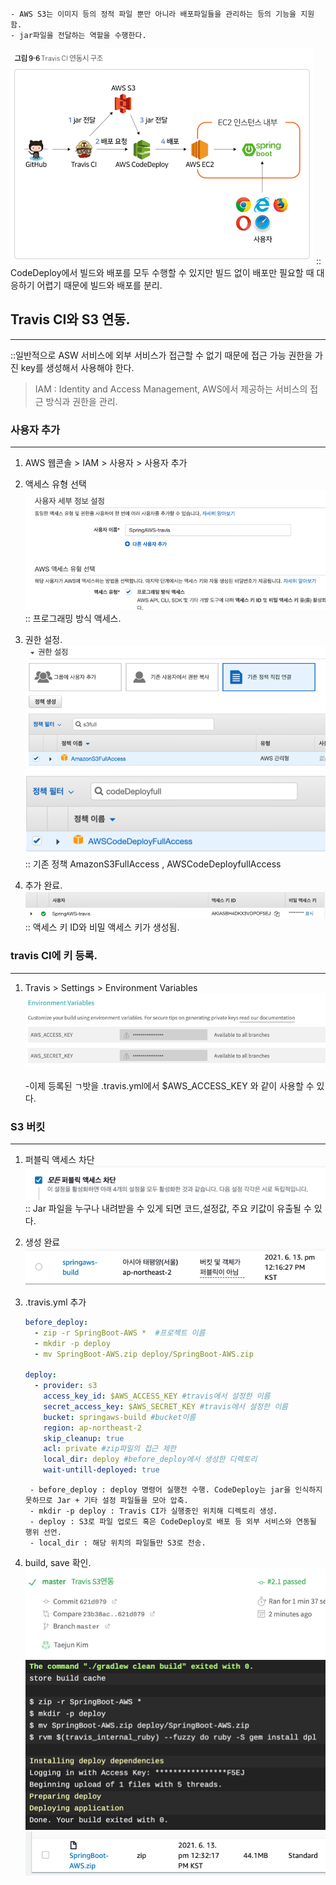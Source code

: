     - AWS S3는 이미지 등의 정적 파일 뿐만 아니라 배포파일들을 관리하는 등의 기능을 지원 함.
    - jar파일을 전달하는 역할을 수행한다.
![img_4.png](img_4.png)
:: CodeDeploy에서 빌드와 배포를 모두 수행할 수 있지만 빌드 없이 배포만 필요할 때 대응하기 어렵기 때문에 빌드와 배포를 분리.

## Travis CI와 S3 연동.
******
::일반적으로 ASW 서비스에 외부 서비스가 접근할 수 없기 때문에 접근 가능 권한을 가진 key를 생성해서 사용해야 한다.

> IAM : Identity and Access Management, AWS에서 제공하는 서비스의 접근 방식과 권한을 관리.
### 사용자 추가
*****
1. AWS 웹콘솔 > IAM > 사용자 > 사용자 추가
   

2. 액세스 유형 선택
![img_5.png](img_5.png)     
   :: 프로그래밍 방식 액세스.


3. 권한 설정.
   ![img_6.png](img_6.png)
![img_7.png](img_7.png)     
   :: 기존 정책 AmazonS3FullAccess , AWSCodeDeployfullAccess 
   

4. 추가 완료.   
![img_8.png](img_8.png)
:: 액세스 키 ID와 비밀 액세스 키가 생성됨.
   

### travis CI에 키 등록.
*******
1. Travis > Settings > Environment Variables
![img_9.png](img_9.png)
   
    -이제 등록된 ㄱ밧을 .travis.yml에서 $AWS_ACCESS_KEY 와 같이 사용할 수 있다.
   

### S3 버킷
********
1. 퍼블릭 액세스 차단
![img_10.png](img_10.png)
   :: Jar 파일을 누구나 내려받을 수 있게 되면 코드,설정값, 주요 키값이 유출될 수 있다.
2. 생성 완료
![img_11.png](img_11.png)
   
3. .travis.yml 추가
    ```yaml
    before_deploy:
      - zip -r SpringBoot-AWS *  #프로젝트 이름
      - mkdir -p deploy
      - mv SpringBoot-AWS.zip deploy/SpringBoot-AWS.zip
        
    deploy: 
      - provider: s3
        access_key_id: $AWS_ACCESS_KEY #travis에서 설정한 이름
        secret_access_key: $AWS_SECRET_KEY #travis에서 설정한 이름
        bucket: springaws-build #bucket이름
        region: ap-northeast-2
        skip_cleanup: true
        acl: private #zip파일의 접근 제한
        local_dir: deploy #before_deploy에서 생성한 디렉토리
        wait-untill-deployed: true
    ```
        - before_deploy : deploy 명령어 실행전 수행. CodeDeploy는 jar을 인식하지 못하므로 Jar + 기타 설정 파일들을 모아 압축.        
        - mkdir -p deploy : Travis CI가 실행중인 위치해 디렉토리 생성.
        - deploy : S3로 파일 업로드 혹은 CodeDeploy로 배포 등 외부 서비스와 연동될 행위 선언.
        - local_dir : 해당 위치의 파일들만 S3로 전송.

4. build, save 확인.
![img_13.png](img_13.png)
![img_14.png](img_14.png)
![img_12.png](img_12.png)

   
